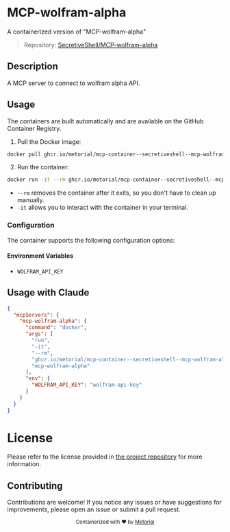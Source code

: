 
# MCP-wolfram-alpha

A containerized version of "MCP-wolfram-alpha"

> Repository: [SecretiveShell/MCP-wolfram-alpha](https://github.com/SecretiveShell/MCP-wolfram-alpha)

## Description

A MCP server to connect to wolfram alpha API.


## Usage

The containers are built automatically and are available on the GitHub Container Registry.

1. Pull the Docker image:

```bash
docker pull ghcr.io/metorial/mcp-container--secretiveshell--mcp-wolfram-alpha--mcp-wolfram-alpha
```

2. Run the container:

```bash
docker run -it --rm ghcr.io/metorial/mcp-container--secretiveshell--mcp-wolfram-alpha--mcp-wolfram-alpha 
```

- `--rm` removes the container after it exits, so you don't have to clean up manually.
- `-it` allows you to interact with the container in your terminal.


### Configuration

The container supports the following configuration options:




#### Environment Variables

- `WOLFRAM_API_KEY`




## Usage with Claude

```json
{
  "mcpServers": {
    "mcp-wolfram-alpha": {
      "command": "docker",
      "args": [
        "run",
        "-it",
        "--rm",
        "ghcr.io/metorial/mcp-container--secretiveshell--mcp-wolfram-alpha--mcp-wolfram-alpha",
        "mcp-wolfram-alpha"
      ],
      "env": {
        "WOLFRAM_API_KEY": "wolfram-api-key"
      }
    }
  }
}
```

# License

Please refer to the license provided in [the project repository](https://github.com/SecretiveShell/MCP-wolfram-alpha) for more information.

## Contributing

Contributions are welcome! If you notice any issues or have suggestions for improvements, please open an issue or submit a pull request.

<div align="center">
  <sub>Containerized with ❤️ by <a href="https://metorial.com">Metorial</a></sub>
</div>
  